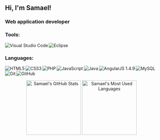 <h2>Hi, I'm Samael!</h2>
<h3>Web application developer</h3>

<h3>Tools:</h3>
<img align="left" alt="Visual Studio Code" src="https://img.shields.io/badge/-Visual%20Studio%20Code-333333?style=flat&logo=visual-studio-code&logoColor=007ACC">
<img align="left" alt="Eclipse" src="https://img.shields.io/badge/-Eclipse-333333?style=flat&logo=eclipse-ide&logoColor=2C2255">

<br/>

<h3>Languages:</h3>
<img align="left" alt="HTML5" src="https://img.shields.io/badge/-HTML5-333333?style=flat&logo=HTML5">
<img align="left" alt="CSS3" src="https://img.shields.io/badge/-CSS-333333?style=flat&logo=CSS3&logoColor=1572B6">
<img align="left" alt="PHP" src="https://img.shields.io/badge/-PHP%20OOP-333333?style=flat&logo=php">
<img align="left" alt="JavaScript" src="https://img.shields.io/badge/-JavaScript-333333?style=flat&logo=javascript">
<img align="left" alt="Java" src="https://img.shields.io/badge/-Java-333333?style=flat&logo=Java&logoColor=007396">
<img align="left" alt="AngularJS 1.4.9" src="https://img.shields.io/badge/-Angular-333333?style=flat&logo=angularjs">
<img align="left" alt="MySQL" src="https://img.shields.io/badge/-MySQL-333333?style=flat&logo=mysql">
<img align="left" alt="Git" src="https://img.shields.io/badge/-Git-333333?style=flat&logo=git">
<img align="left" alt="GitHub" src="https://img.shields.io/badge/-GitHub-333333?style=flat&logo=github">

<br/><br/>

<div align="center">
  <img height="180em" alt="Samael's GitHub Stats" src="https://github-readme-stats.vercel.app/api?username=samaelgomez&&show_icons=true&title_color=ffffff&icon_color=bb2acf&text_color=daf7dc&bg_color=151515">
  <img height="180em" alt="Samael's Most Used Languages" src="https://github-readme-stats.vercel.app/api/top-langs/?username=samaelgomez&layout=compact&title_color=ffffff&icon_color=bb2acf&text_color=daf7dc&bg_color=151515">
</div>
